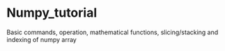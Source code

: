 # Numpy_tutorial
Basic commands, operation, mathematical functions, slicing/stacking and indexing of numpy array
